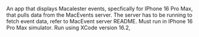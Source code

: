 An app that displays Macalester events, specfically for IPhone 16 Pro Max, that pulls data from the MacEvents server. 
The server has to be running to fetch event data, refer to MacEvent server README. 
Must run in IPhone 16 Pro Max simulator.
Run using XCode version 16.2, 
